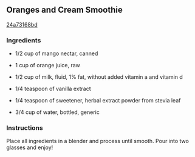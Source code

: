 ## Oranges and Cream Smoothie

[24a73168bd](http://tastykitchen.com/recipes/drinks/oranges-and-cream-smoothie/)

### Ingredients

 - 1/2 cup of mango nectar, canned

 - 1 cup of orange juice, raw

 - 1/2 cup of milk, fluid, 1% fat, without added vitamin a and vitamin d

 - 1/4 teaspoon of vanilla extract

 - 1/4 teaspoon of sweetener, herbal extract powder from stevia leaf

 - 3/4 cup of water, bottled, generic

### Instructions

Place all ingredients in a blender and process until smooth. Pour into two glasses and enjoy!